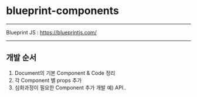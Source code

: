 # blueprint-components

---

Blueprint JS : https://blueprintjs.com/

---

## 개발 순서

1. Document의 기본 Component & Code 정리
2. 각 Component 별 props 추가
3. 심화과정이 필요한 Component 추가 개발 예) API.. 